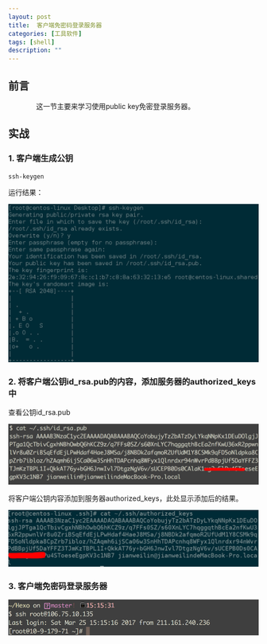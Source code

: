 ```yaml
---
layout: post
title:  客户端免密码登录服务器
categories: [工具软件]
tags: [shell]
description: ""
---
```


## 前言
&emsp;&emsp;&emsp;&emsp;这一节主要来学习使用public key免密登录服务器。

## 实战
### 1. 客户端生成公钥

    ssh-keygen

运行结果：

![T1](/images/linux/83784257-file_1490425255076_ce1b.png)

### 2. 将客户端公钥id_rsa.pub的内容，添加服务器的authorized_keys中

查看公钥id_rsa.pub

![T2](/images/linux/31140109-file_1490425420722_d9e0.png)

将客户端公钥内容添加到服务器authorized_keys，此处显示添加后的结果。

![T3](/images/linux/97597421-file_1490426288907_118ad.png)

### 3. 客户端免密码登录服务器

![T3](/images/linux/10331226-file_1490426155457_f122.png)


